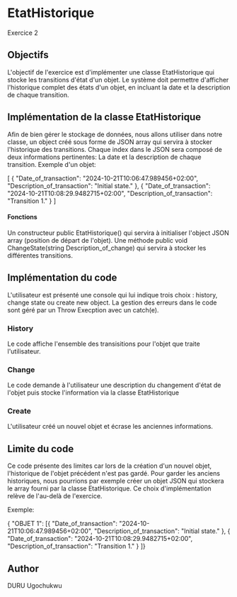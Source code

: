 # EtatHistorique
Exercice 2
## Objectifs
L'objectif de l'exercice est d'implémenter une classe EtatHistorique qui stocke les transitions d'état d'un objet.
Le système doit permettre d'afficher l'historique complet des états d'un objet, en incluant la date et la description de chaque transition.

## Implémentation de la classe EtatHistorique

Afin de bien gérer le stockage de données, nous allons utiliser dans notre classe, un object créé sous forme de JSON array qui servira à stocker l'historique des transitions. Chaque index dans le JSON sera composé de deux informations pertinentes: La date et la description de chaque transition. 
Exemple d'un objet: 


[
  {
    "Date_of_transaction": "2024-10-21T10:06:47.989456+02:00",
    "Description_of_transaction": "Initial state."
  },
  {
    "Date_of_transaction": "2024-10-21T10:08:29.9482715+02:00",
    "Description_of_transaction": "Transition 1."
  }
]

#### Fonctions
Un constructeur public EtatHistorique() qui servira à initialiser l'object JSON array (position de départ de l'objet).
Une méthode public void ChangeState(string Description_of_change) qui servira à stocker les différentes transitions.

## Implémentation du code

L'utilisateur est présenté une console qui lui indique trois choix : history, change state ou create new object. La gestion des erreurs dans le code sont géré par un Throw Execption avec un catch(e).

### History

Le code affiche l'ensemble des transisitions pour l'objet que traite l'utilisateur.

### Change 

Le code demande à l'utilisateur une description du changement d'état de l'objet puis stocke l'information via la classe EtatHistorique

### Create

L'utilisateur créé un nouvel objet et écrase les anciennes informations.

## Limite du code

Ce code présente des limites car lors de la création d'un nouvel objet, l'historique de l'objet précédent n'est pas gardé. Pour garder les anciens historiques, nous pourrions par exemple créer un objet JSON qui stockera le array fourni par la classe EtatHistorique. Ce choix d'implémentation relève de l'au-delà de l'exercice.

Exemple:

{
"OBJET 1": [{
    "Date_of_transaction": "2024-10-21T10:06:47.989456+02:00",
    "Description_of_transaction": "Initial state."
  },
  {
    "Date_of_transaction": "2024-10-21T10:08:29.9482715+02:00",
    "Description_of_transaction": "Transition 1."
  }
]}

## Author

DURU Ugochukwu
